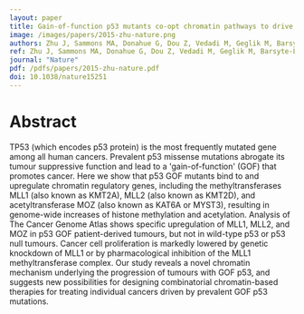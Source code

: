 ```yaml
---
layout: paper
title: Gain-of-function p53 mutants co-opt chromatin pathways to drive cancer growth
image: /images/papers/2015-zhu-nature.png
authors: Zhu J, Sammons MA, Donahue G, Dou Z, Vedadi M, Geglik M, Barsyte-Lovejoy D, Al-Awar R, Katona B, Shilatifard A, Huang J, Hua X, Arrowsmith C, and Berger SL
ref: Zhu J, Sammons MA, Donahue G, Dou Z, Vedadi M, Geglik M, Barsyte-Lovejoy D, Al-Awar R, Katona B, Shilatifard A, Huang J, Hua X, Arrowsmith C, and Berger SL
journal: "Nature"
pdf: /pdfs/papers/2015-zhu-nature.pdf
doi: 10.1038/nature15251
---
```


# Abstract

TP53 (which encodes p53 protein) is the most frequently mutated gene among all human cancers. Prevalent p53 missense mutations abrogate its tumour suppressive function and lead to a 'gain-of-function' (GOF) that promotes cancer. Here we show that p53 GOF mutants bind to and upregulate chromatin regulatory genes, including the methyltransferases MLL1 (also known as KMT2A), MLL2 (also known as KMT2D), and acetyltransferase MOZ (also known as KAT6A or MYST3), resulting in genome-wide increases of histone methylation and acetylation. Analysis of The Cancer Genome Atlas shows specific upregulation of MLL1, MLL2, and MOZ in p53 GOF patient-derived tumours, but not in wild-type p53 or p53 null tumours. Cancer cell proliferation is markedly lowered by genetic knockdown of MLL1 or by pharmacological inhibition of the MLL1 methyltransferase complex. Our study reveals a novel chromatin mechanism underlying the progression of tumours with GOF p53, and suggests new possibilities for designing combinatorial chromatin-based therapies for treating individual cancers driven by prevalent GOF p53 mutations.